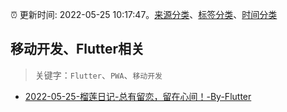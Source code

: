 :alarm_clock: 更新时间: 2022-05-25 10:17:47。[来源分类](../README.md)、[标签分类](../TAGS.md)、[时间分类](../TIMELINE.md)

## 移动开发、Flutter相关


> 关键字：`Flutter`、`PWA`、`移动开发`



- [2022-05-25-榴莲日记-总有留恋，留在心间！-By-Flutter](https://www.v2ex.com/t/855251) 